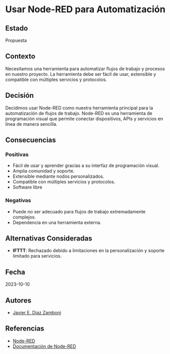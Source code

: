 # Usar Node-RED para Automatización

## Estado
Propuesta

## Contexto
Necesitamos una herramienta para automatizar flujos de trabajo y procesos en nuestro proyecto. La herramienta debe ser fácil de usar, extensible y compatible con múltiples servicios y protocolos.

## Decisión
Decidimos usar Node-RED como nuestra herramienta principal para la automatización de flujos de trabajo. Node-RED es una herramienta de programación visual que permite conectar dispositivos, APIs y servicios en línea de manera sencilla.

## Consecuencias
### Positivas
- Fácil de usar y aprender gracias a su interfaz de programación visual.
- Amplia comunidad y soporte.
- Extensible mediante nodos personalizados.
- Compatible con múltiples servicios y protocolos.
- Software libre

### Negativas
- Puede no ser adecuado para flujos de trabajo extremadamente complejos.
- Dependencia en una herramienta externa.

## Alternativas Consideradas
- **IFTTT**: Rechazado debido a limitaciones en la personalización y soporte limitado para servicios.

## Fecha
2023-10-10

## Autores
- [Javier E. Diaz Zamboni](https://github.com/dzjavier) 

## Referencias
- [Node-RED](https://nodered.org/)
- [Documentación de Node-RED](https://nodered.org/docs/)
